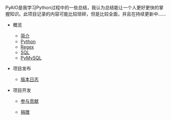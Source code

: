 PyAIO是我学习Python过程中的一些总结，我认为总结能让一个人更好更快的掌握知识。此项目记录的内容可能比较琐碎，但是比较全面，并且在持续更新中......

- 概览
  - [简介](zh-cn/intro)
  - [Python](zh-cn/PyAIO)
  - [Regex](zh-cn/regex.md)
  - [SQL](zh-cn/mysql)
  - [PyMySQL](zh-cn/PyMySQL)
  
- 项目发布
  - [版本日志](zh-cn/changelog)
  
- 项目开发
  - [参与贡献](zh-cn/contribution)
  
  - [捐赠](zh-cn/donate)
  